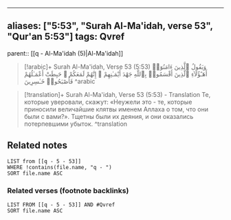 
---
aliases: ["5:53", "Surah Al-Ma'idah, verse 53", "Qur'an 5:53"]
tags: Qvref
---

parent:: [[q - Al-Ma'idah (5)|Al-Ma'idah]]

> [!arabic]+ Surah Al-Ma'idah, Verse 53 (5:53)
> <span class="quran-arabic">وَيَقُولُ ٱلَّذِينَ ءَامَنُوٓا۟ أَهَـٰٓؤُلَآءِ ٱلَّذِينَ أَقْسَمُوا۟ بِٱللَّهِ جَهْدَ أَيْمَـٰنِهِمْ ۙ إِنَّهُمْ لَمَعَكُمْ ۚ حَبِطَتْ أَعْمَـٰلُهُمْ فَأَصْبَحُوا۟ خَـٰسِرِينَ</span>
^arabic

> [!translation]+ Surah Al-Ma'idah, Verse 53 (5:53) - Translation
> Те, которые уверовали, скажут: «Неужели это - те, которые приносили величайшие клятвы именем Аллаха о том, что они были с вами?». Тщетны были их деяния, и они оказались потерпевшими убыток.
^translation



## Related notes
```dataview
LIST from [[q - 5 - 53]]
WHERE !contains(file.name, "q - ")
SORT file.name ASC
```

### Related verses (footnote backlinks)
```dataview
LIST FROM [[q - 5 - 53]] AND #Qvref
SORT file.name ASC
```

